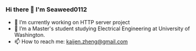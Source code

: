 ### Hi there 👋 I'm Seaweed0112

- 🔭 I’m currently working on HTTP server project
- 🌱 I’m a Master's student studying Electrical Engineering at University of Washington.
- 📫 How to reach me: kaijen.zheng@gmail.com

